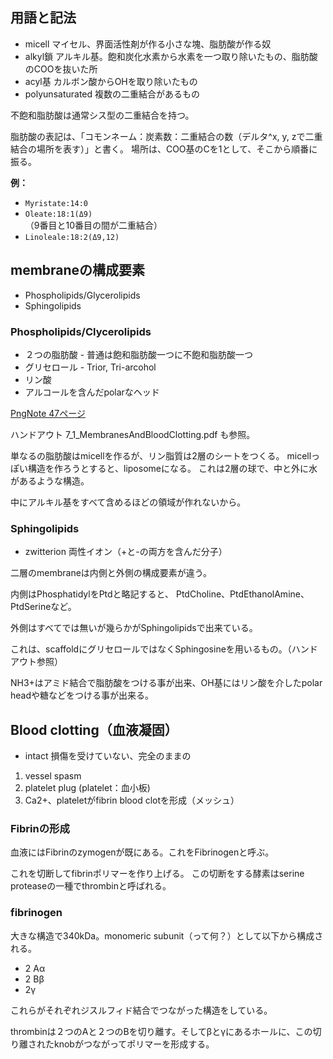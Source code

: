 ## 用語と記法

- micell マイセル、界面活性剤が作る小さな塊、脂肪酸が作る奴
- alkyl鎖 アルキル基。飽和炭化水素から水素を一つ取り除いたもの、脂肪酸のCOOを抜いた所
- acyl基 カルボン酸からOHを取り除いたもの
- polyunsaturated 複数の二重結合があるもの

不飽和脂肪酸は通常シス型の二重結合を持つ。

脂肪酸の表記は、「コモンネーム：炭素数：二重結合の数（デルタ^x, y, zで二重結合の場所を表す）」と書く。
場所は、COO基のCを1として、そこから順番に振る。

**例：**

- `Myristate:14:0`
- `Oleate:18:1(Δ9)`  
（9番目と10番目の間が二重結合）
- `Linoleale:18:2(Δ9,12)`

## membraneの構成要素

- Phospholipids/Glycerolipids
- Sphingolipids

### Phospholipids/Clycerolipids

- ２つの脂肪酸 - 普通は飽和脂肪酸一つに不飽和脂肪酸一つ
- グリセロール - Trior, Tri-arcohol
- リン酸
- アルコールを含んだpolarなヘッド

[PngNote 47ページ](https://karino2.github.io/ImageGallery/Biochemistry705x.html#lg=1&slide=46)

ハンドアウト 7_1_MembranesAndBloodClotting.pdf も参照。

単なるの脂肪酸はmicellを作るが、リン脂質は2層のシートをつくる。
micellっぽい構造を作ろうとすると、liposomeになる。
これは2層の球で、中と外に水があるような構造。

中にアルキル基をすべて含めるほどの領域が作れないから。

### Sphingolipids

- zwitterion 両性イオン（+と-の両方を含んだ分子）

二層のmembraneは内側と外側の構成要素が違う。

内側はPhosphatidylをPtdと略記すると、
PtdCholine、PtdEthanolAmine、PtdSerineなど。

外側はすべてでは無いが幾らかがSphingolipidsで出来ている。

これは、scaffoldにグリセロールではなくSphingosineを用いるもの。（ハンドアウト参照）

NH3+はアミド結合で脂肪酸をつける事が出来、OH基にはリン酸を介したpolar headや糖などをつける事が出来る。

## Blood clotting（血液凝固）

- intact 損傷を受けていない、完全のままの

1. vessel spasm
2. platelet plug (platelet：血小板)
3. Ca2+、plateletがfibrin blood clotを形成（メッシュ）

### Fibrinの形成

血液にはFibrinのzymogenが既にある。これをFibrinogenと呼ぶ。

これを切断してfibrinポリマーを作り上げる。
この切断をする酵素はserine proteaseの一種でthrombinと呼ばれる。

### fibrinogen

大きな構造で340kDa。monomeric subunit（って何？）として以下から構成される。

- 2 Aα
- 2 Bβ
- 2γ

これらがそれぞれジスルフィド結合でつながった構造をしている。

thrombinは２つのAと２つのBを切り離す。そしてβとγにあるホールに、この切り離されたknobがつながってポリマーを形成する。